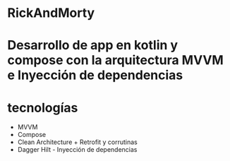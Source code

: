 # RickAndMorty
# Desarrollo de app en kotlin y compose con la arquitectura MVVM e Inyección de dependencias 

# tecnologías
- MVVM
- Compose
- Clean Architecture + Retrofit y corrutinas
- Dagger Hilt - Inyección de dependencias
